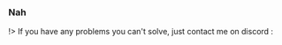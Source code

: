 ### Nah <!-- {docsify-ignore} -->

!> If you have any problems you can't solve, just contact me on discord :


